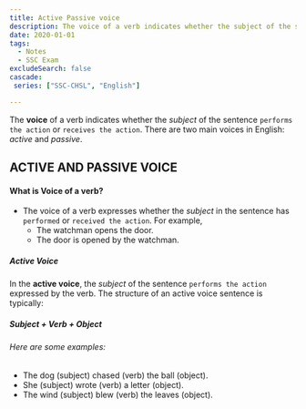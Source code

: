 ```yaml
---
title: Active Passive voice
description: The voice of a verb indicates whether the subject of the sentence performs the action or receives the action. There are two main voices in English:- active and passive.
date: 2020-01-01
tags:
  - Notes 
  - SSC Exam
excludeSearch: false
cascade:
 series: ["SSC-CHSL", "English"]

---
```


The **voice** of a verb indicates whether the *subject* of the sentence `performs the action` or `receives the action`. There are two main voices in English: *active* and *passive*.
<!--more-->

## ACTIVE AND PASSIVE VOICE

#### What is Voice of a verb?

* The voice of a verb expresses whether the *subject* in the sentence has `performed` or `received the action`. For example,
  * The watchman opens the door.
  * The door is opened by the watchman.

##### Active Voice

In the **active voice**, the *subject* of the sentence `performs the action` expressed by the verb. The structure of an active voice sentence is typically:   

##### Subject + Verb + Object   

###### Here are some examples:

* The dog (subject) chased (verb) the ball (object).
* She (subject) wrote (verb) a letter (object).
* The wind (subject) blew (verb) the leaves (object).

